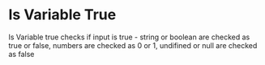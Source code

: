 # Is Variable True

Is Variable true checks if input is true - string or boolean are checked as true or false, numbers are checked as 0 or 1, undifined or null are checked as false